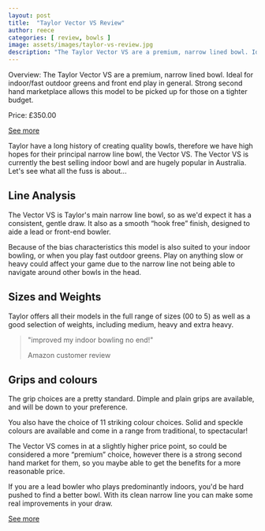 ```yaml
---
layout: post
title:  "Taylor Vector VS Review"
author: reece
categories: [ review, bowls ]
image: assets/images/taylor-vs-review.jpg
description: "The Taylor Vector VS are a premium, narrow lined bowl. Ideal for indoor/fast outdoor greens and front end play in general. Strong second hand marketplace allows this model to be picked up for those on a tighter budget."
---
```


<div class="overview">

<p>
  
Overview: The Taylor Vector VS are a premium, narrow lined bowl. Ideal for indoor/fast outdoor greens and front end play in general. Strong second hand marketplace allows this model to be picked up for those on a tighter budget.

</p>

<p>
  
Price: £350.00

</p>

<div class="stars">
  <i class="fas fa-star"></i>
  <i class="fas fa-star"></i>
  <i class="fas fa-star"></i>
  <i class="fas fa-star"></i>
  <i class="fas fa-star"></i>
</div>

<a href="https://www.amazon.co.uk/gp/product/B07J65XHNH/ref=as_li_tl?ie=UTF8&camp=1634&creative=6738&creativeASIN=B07J65XHNH&linkCode=as2&tag=jackhighbowls-21&linkId=557db82f901a42b6c37cf02416e9f52b" class="btn more"  target="_blank">See more</a>

</div>

Taylor have a long history of creating quality bowls, therefore we have high hopes for their principal narrow line bowl, the Vector VS. The Vector VS is currently the best selling indoor bowl and are hugely popular in Australia. Let's see what all the fuss is about...

## Line Analysis

The Vector VS is Taylor's main narrow line bowl, so as we'd expect it has a consistent, gentle draw. It also as a smooth “hook free” finish, designed to aide a lead or front-end bowler.

Because of the bias characteristics this model is also suited to your indoor bowling, or when you play fast outdoor greens. Play on anything slow or heavy could affect your game due to the narrow line not being able to navigate around other bowls in the head.


## Sizes and Weights

Taylor offers all their models in the full range of sizes  (00 to 5) as well as a good selection of weights, including medium, heavy and extra heavy.


> "improved my indoor bowling no end!"
>
> Amazon customer review

## Grips and colours

The grip choices are a pretty standard. Dimple and plain grips are available, and will be down to your preference.

You also have the choice of 11 striking colour choices. Solid and speckle colours are available and come in a range from traditional, to spectacular!

The Vector VS comes in at a slightly higher price point, so could be considered a more “premium” choice, however there is a strong second hand market for them, so you maybe able to get the benefits for a more reasonable price.

If you are a lead bowler who plays predominantly indoors, you'd be hard pushed to find a better bowl. With its clean narrow line you can make some real improvements in your draw.

<a href="https://www.amazon.co.uk/gp/product/B07J65XHNH/ref=as_li_tl?ie=UTF8&camp=1634&creative=6738&creativeASIN=B07J65XHNH&linkCode=as2&tag=jackhighbowls-21&linkId=557db82f901a42b6c37cf02416e9f52b" class="btn more"  target="_blank">See more</a>
